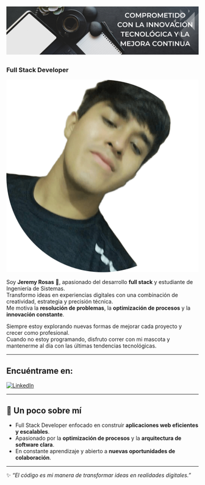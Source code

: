 # ![Banner](./images/banner.png)  
### Full Stack Developer

![Profile](./images/profile_github.png)

Soy **Jeremy Rosas** 🚀, apasionado del desarrollo **full stack** y estudiante de Ingeniería de Sistemas.  
Transformo ideas en experiencias digitales con una combinación de creatividad, estrategia y precisión técnica.  
Me motiva la **resolución de problemas**, la **optimización de procesos** y la **innovación constante**.  

Siempre estoy explorando nuevas formas de mejorar cada proyecto y crecer como profesional.  
Cuando no estoy programando, disfruto correr con mi mascota y mantenerme al día con las últimas tendencias tecnológicas.  

---

## Encuéntrame en:

[![LinkedIn](https://img.shields.io/badge/LinkedIn-Jeremy_Rosas-0077B5?style=for-the-badge&logo=linkedin&logoColor=white&labelColor=101010)](https://www.linkedin.com/in/jeremy-rosas)

---

## 🚀 Un poco sobre mí

- Full Stack Developer enfocado en construir **aplicaciones web eficientes y escalables**.  
- Apasionado por la **optimización de procesos** y la **arquitectura de software clara**.  
- En constante aprendizaje y abierto a **nuevas oportunidades de colaboración**.  

---

✨ *“El código es mi manera de transformar ideas en realidades digitales.”*
